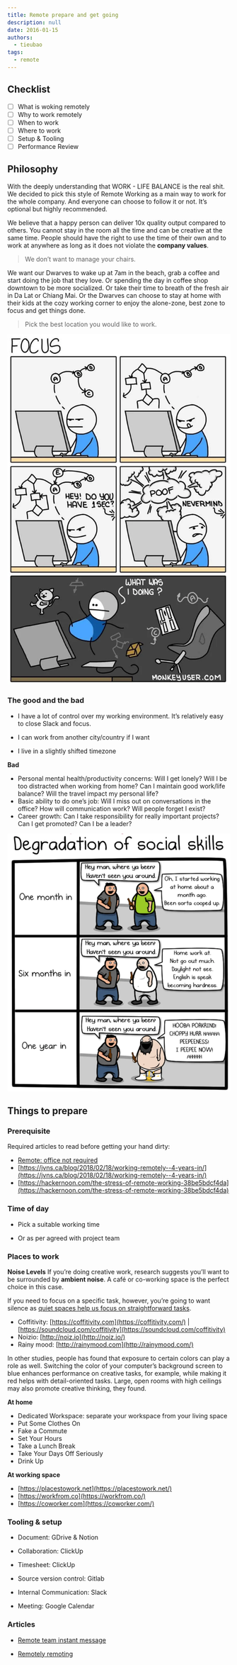 ```yaml
---
title: Remote prepare and get going
description: null
date: 2016-01-15
authors:
  - tieubao
tags:
  - remote
---
```


## Checklist

- [ ] What is woking remotely
- [ ] Why to work remotely
- [ ] When to work
- [ ] Where to work
- [ ] Setup & Tooling
- [ ] Performance Review

## Philosophy

With the deeply understanding that WORK - LIFE BALANCE is the real shit. We decided to pick this style of Remote Working as a main way to work for the whole company. And everyone can choose to follow it or not. It’s optional but highly recommended.

We believe that a happy person can deliver 10x quality output compared to others. You cannot stay in the room all the time and can be creative at the same time. People should have the right to use the time of their own and to work at anywhere as long as it does not violate the **company values**.

> We don’t want to manage your chairs.

We want our Dwarves to wake up at 7am in the beach, grab a coffee and start doing the job that they love. Or spending the day in coffee shop downtown to be more socialized. Or take their time to breath of the fresh air in Da Lat or Chiang Mai. Or the Dwarves can choose to stay at home with their kids at the cozy working corner to enjoy the alone-zone, best zone to focus and get things done.

> Pick the best location you would like to work.

![](assets/remote-prepare-and-get-going_c02371c7846c1100e23ace26df8c0be1_md5.webp)

### The good and the bad

- I have a lot of control over my working environment. It’s relatively easy to close Slack and focus.

- I can work from another city/country if I want
- I live in a slightly shifted timezone

**Bad**

- Personal mental health/productivity concerns: Will I get lonely? Will I be too distracted when working from home? Can I maintain good work/life balance? Will the travel impact my personal life?
- Basic ability to do one’s job: Will I miss out on conversations in the office? How will communication work? Will people forget I exist?
- Career growth: Can I take responsibility for really important projects? Can I get promoted? Can I be a leader?

![](assets/remote-prepare-and-get-going_e1c5c0804d03534fa9d995ac7ba85c24_md5.webp)

## Things to prepare

### Prerequisite

Required articles to read before getting your hand dirty:

- [Remote: office not required](https://basecamp.com/books/remote)
- [https://jvns.ca/blog/2018/02/18/working-remotely--4-years-in/](https://jvns.ca/blog/2018/02/18/working-remotely--4-years-in/)
- [https://hackernoon.com/the-stress-of-remote-working-38be5bdcf4da](https://hackernoon.com/the-stress-of-remote-working-38be5bdcf4da)

### Time of day

- Pick a suitable working time

- Or as per agreed with project team

### Places to work

**Noise Levels**
If you’re doing creative work, research suggests you’ll want to be surrounded by **ambient noise**. A café or co-working space is the perfect choice in this case.

If you need to focus on a specific task, however, you’re going to want silence as [quiet spaces help us focus on straightforward tasks](http://well.blogs.nytimes.com/2013/06/21/how-the-hum-of-a-coffee-shop-can-boost-creativity/).

- Coffitivity: [https://coffitivity.com](https://coffitivity.com/) | [https://soundcloud.com/coffitivity](https://soundcloud.com/coffitivity)
- Noizio: [http://noiz.io](http://noiz.io/)
- Rainy mood: [http://rainymood.com](http://rainymood.com/)

In other studies, people has found that exposure to certain colors can play a role as well. Switching the color of your computer’s background screen to blue enhances performance on creative tasks, for example, while making it red helps with detail-oriented tasks. Large, open rooms with high ceilings may also promote creative thinking, they found.

**At home**

- Dedicated Workspace: separate your workspace from your living space
- Put Some Clothes On
- Fake a Commute
- Set Your Hours
- Take a Lunch Break
- Take Your Days Off Seriously
- Drink Up

**At working space**

- [https://placestowork.net](https://placestowork.net/)
- [https://workfrom.co](https://workfrom.co/)
- [https://coworker.com](https://coworker.com/)

### Tooling & setup

- Document: GDrive & Notion

- Collaboration: ClickUp
- Timesheet: ClickUp
- Source version control: Gitlab
- Internal Communication: Slack
- Meeting: Google Calendar

### Articles

- [Remote team instant message](https://blog.aha.io/remote-team-instant-message/)

- [Remotely remoting](https://ux.shopify.com/remotely-remoting-cbdb68b2fb80)
